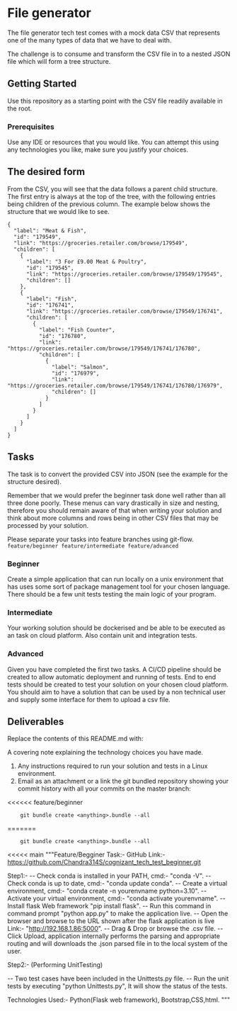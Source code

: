 # File generator

The file generator tech test comes with a mock data CSV that represents one of the many types of data that we have to deal with.

The challenge is to consume and transform the CSV file in to a nested JSON file which will form a tree structure.

## Getting Started

Use this repository as a starting point with the CSV file readily available in the root.

### Prerequisites

Use any IDE or resources that you would like. You can attempt this using any technologies you like, make sure you justify your choices.

## The desired form

From the CSV, you will see that the data follows a parent child structure. The first entry is always at the top of the tree, with the following entries being children of the previous column. The example below shows the structure that we would like to see.

```
{
  "label": "Meat & Fish",
  "id": "179549",
  "link": "https://groceries.retailer.com/browse/179549",
  "children": [
    {
      "label": "3 For £9.00 Meat & Poultry",
      "id": "179545",
      "link": "https://groceries.retailer.com/browse/179549/179545",
      "children": []
    },
    {
      "label": "Fish",
      "id": "176741",
      "link": "https://groceries.retailer.com/browse/179549/176741",
      "children": [
        {
          "label": "Fish Counter",
          "id": "176780",
          "link": "https://groceries.retailer.com/browse/179549/176741/176780",
          "children": [
            {
              "label": "Salmon",
              "id": "176979",
              "link": "https://groceries.retailer.com/browse/179549/176741/176780/176979",
              "children": []
            }
          ]
        }
      ]
    }
  ]
}
```
## Tasks
The task is to convert the provided CSV into JSON (see the example for the structure desired).

Remember that we would prefer the beginner task done well rather than all three done poorly. These menus can vary drastically in size and nesting, therefore you should remain aware of that when writing your solution and think about more columns and rows being in other CSV files that may be processed by your solution.

Please separate your tasks into feature branches using git-flow. `feature/beginner feature/intermediate feature/advanced`

### Beginner
Create a simple application that can run locally on a unix environment that has uses some sort of package management tool for your chosen language. There should be a few unit tests testing the main logic of your program.

### Intermediate
Your working solution should be dockerised and be able to be executed as an task on cloud platform. Also contain unit and integration tests.

### Advanced
Given you have completed the first two tasks. A CI/CD pipeline should be created to allow automatic deployment and running of tests. End to end tests should be created to test your solution on your chosen cloud platform. You should aim to have a solution that can be used by a non technical user and supply some interface for them to upload a csv file. 


## Deliverables

Replace the contents of this README.md with:

A covering note explaining the technology choices you have made.

1. Any instructions required to run your solution and tests in a Linux environment.
2. Email as an attachment or a link the git bundled repository showing your commit history with all your commits on the master branch:

<<<<<< feature/beginner
```
    git bundle create <anything>.bundle --all
```
=======

```
    git bundle create <anything>.bundle --all
```


<<<<< main
"""Feature/Begginer Task:-
GitHub Link:- https://github.com/Chandra314S/cognizant_tech_test_beginner.git

Step1:-
-- Check conda is installed in your PATH, cmd:- "conda -V".
-- Check conda is up to date, cmd:- "conda update conda".
-- Create a virtual environment, cmd:- "conda create -n yourenvname python=3.10".
-- Activate your virtual environment, cmd:- "conda activate yourenvname".
-- Install flask Web framework "pip install flask".
-- Run this command in command prompt "python app.py" to make the application live.
-- Open the browser and browse to the URL shown after the flask application is live Link:- "http://192.168.1.86:5000".
-- Drag & Drop or browse the .csv file.
-- Click Upload,
application internally performs the parsing and appropriate routing and will downloads the .json parsed file in to the local system of the user.

Step2:- (Performing UnitTesting)

-- Two test cases have been included in the Unittests.py file.
-- Run the unit tests by executing "python Unittests.py", It will show the status of the tests.

Technologies Used:- 
Python(Flask web framework), Bootstrap,CSS,html. """
